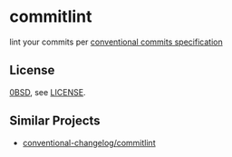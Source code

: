 # commitlint

lint your commits per
[conventional commits specification](https://conventionalcommits.org/)


## License

[0BSD](https://spdx.org/licenses/0BSD.html), see [LICENSE](./LICENSE).


## Similar Projects

* [conventional-changelog/commitlint](https://github.com/conventional-changelog/commitlint)

